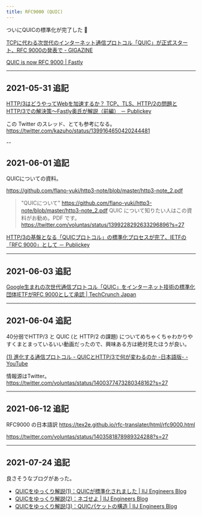 ```yaml
---
title: RFC9000 (QUIC)
---
```


ついにQUICの標準化が完了した 🎉

[TCPに代わる次世代のインターネット通信プロトコル「QUIC」が正式スタート、RFC 9000の発表で - GIGAZINE](https://gigazine.net/news/20210528-quic-rfc-9000/)

[QUIC is now RFC 9000 | Fastly](https://www.fastly.com/blog/quic-is-now-rfc-9000)

---

## 2021-05-31 追記

[HTTP/3はどうやってWebを加速するか？ TCP、TLS、HTTP/2の問題とHTTP/3での解決策～Fastly奥氏が解説（前編） － Publickey](https://www.publickey1.jp/blog/21/http3web_tcptlshttp2http3fastly.html)

この Twitter のスレッド、とても参考になる。
https://twitter.com/kazuho/status/1399164650420244481

--

## 2021-06-01 追記

QUICについての資料。

https://github.com/flano-yuki/http3-note/blob/master/http3-note_2.pdf

> "QUICについて" https://github.com/flano-yuki/http3-note/blob/master/http3-note_2.pdf QUIC について知りたい人はこの資料がお勧め。PDF です。
https://twitter.com/voluntas/status/1399228292633296896?s=27

[HTTP/3の基盤となる「QUICプロトコル」の標準化プロセスが完了、IETFの「RFC 9000」として － Publickey](https://www.publickey1.jp/blog/21/http3quicietfrfc_9000.html)

---

## 2021-06-03 追記

[Google生まれの次世代通信プロトコル「QUIC」をインターネット技術の標準化団体IETFがRFC 9000として承認 | TechCrunch Japan](https://jp.techcrunch.com/2021/06/02/quic-ietf-rfc-9000-http-3/)

---

## 2021-06-04 追記

40分弱でHTTP/3 と QUIC (と HTTP/2 の課題) についてめちゃくちゃわかりやすくまとまっているいい動画だったので、興味ある方は絶対見たほうが良い。

[(1) 進化する通信プロトコル - QUICとHTTP/3で何が変わるのか -日本語版- - YouTube](https://www.youtube.com/watch?v=2nefATBHs1o)

情報源はTwitter。
https://twitter.com/voluntas/status/1400377473280348162?s=27

---

## 2021-06-12 追記

RFC9000 の日本語訳
https://tex2e.github.io/rfc-translater/html/rfc9000.html

https://twitter.com/voluntas/status/1403581878989324288?s=27


---

## 2021-07-24 追記

良さそうなブログがあった。

- [QUICをゆっくり解説(1)：QUICが標準化されました | IIJ Engineers Blog](https://eng-blog.iij.ad.jp/archives/10039)
- [QUICをゆっくり解説(2)：ネゴせよ | IIJ Engineers Blog](https://eng-blog.iij.ad.jp/archives/10283)
- [QUICをゆっくり解説(3)：QUICパケットの構造 | IIJ Engineers Blog](https://eng-blog.iij.ad.jp/archives/10539)
